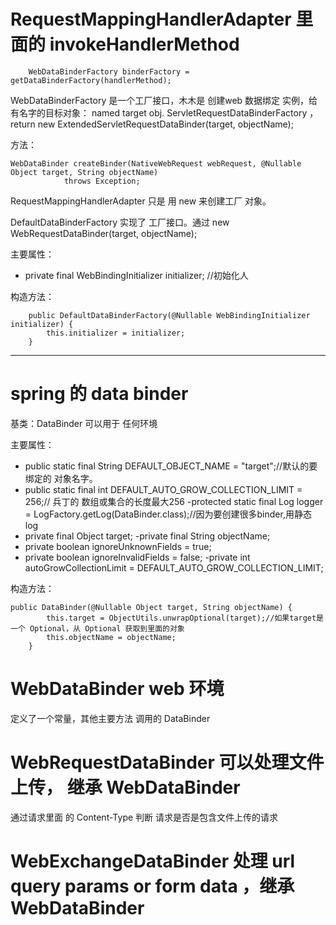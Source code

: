 # RequestMappingHandlerAdapter 里面的 invokeHandlerMethod

```
	WebDataBinderFactory binderFactory = getDataBinderFactory(handlerMethod);
```
WebDataBinderFactory 是一个工厂接口，木木是 创建web 数据绑定 实例，给有名字的目标对象： named target obj.
ServletRequestDataBinderFactory ，	return new ExtendedServletRequestDataBinder(target, objectName);

方法：
```
WebDataBinder createBinder(NativeWebRequest webRequest, @Nullable Object target, String objectName)
			throws Exception;
```

RequestMappingHandlerAdapter 只是 用 new 来创建工厂 对象。

DefaultDataBinderFactory 实现了 工厂接口。通过 new WebRequestDataBinder(target, objectName);

主要属性：
 
- private final WebBindingInitializer initializer; //初始化人

构造方法：
```
	public DefaultDataBinderFactory(@Nullable WebBindingInitializer initializer) {
		this.initializer = initializer;
	}
```
---
# spring 的 data binder

基类：DataBinder 可以用于 任何环境

主要属性：
- public static final String DEFAULT_OBJECT_NAME = "target";//默认的要绑定的 对象名字。
- public static final int DEFAULT_AUTO_GROW_COLLECTION_LIMIT = 256;// 兵丁的 数组或集合的长度最大256
-protected static final Log logger = LogFactory.getLog(DataBinder.class);//因为要创建很多binder,用静态 log
- private final Object target;
-private final String objectName;
- private boolean ignoreUnknownFields = true;
- private boolean ignoreInvalidFields = false;
-private int autoGrowCollectionLimit = DEFAULT_AUTO_GROW_COLLECTION_LIMIT;

构造方法：
```
public DataBinder(@Nullable Object target, String objectName) {
		this.target = ObjectUtils.unwrapOptional(target);//如果target是 一个 Optional，从 Optional 获取到里面的对象
		this.objectName = objectName;
	}
```

# WebDataBinder web 环境
定义了一个常量，其他主要方法 调用的 DataBinder

# WebRequestDataBinder 可以处理文件上传， 继承 WebDataBinder
通过请求里面 的 Content-Type 判断 请求是否是包含文件上传的请求

# WebExchangeDataBinder 处理 url query params or form data ，继承 WebDataBinder
